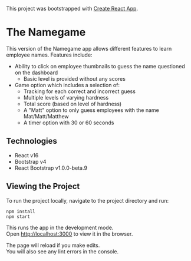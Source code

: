 This project was bootstrapped with [Create React App](https://github.com/facebook/create-react-app).

# The Namegame

This version of the Namegame app allows different features to learn employee names. Features include: 
* Ability to click on employee thumbnails to guess the name questioned on the dashboard
    * Basic level is provided without any scores
* Game option which includes a selection of:
    * Tracking for each correct and incorrect guess
    * Multiple levels of varying hardness
    * Total score (based on level of hardness)
    * A "Matt" option to only guess employees with the name Mat/Matt/Matthew
    * A timer option with 30 or 60 seconds

## Technologies
* React v16
* Bootstrap v4
* React Bootstrap v1.0.0-beta.9

## Viewing the Project

To run the project locally, navigate to the project directory and run:

```
npm install
npm start
```

This runs the app in the development mode.<br>
Open [http://localhost:3000](http://localhost:3000) to view it in the browser.

The page will reload if you make edits.<br>
You will also see any lint errors in the console.
